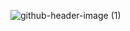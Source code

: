 ![github-header-image (1)](https://github.com/user-attachments/assets/dcdf55ee-f481-4e3d-ac89-f5fcfc19d19c)
